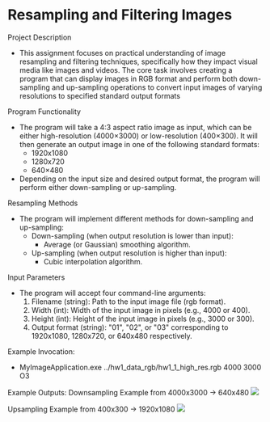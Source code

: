 # Resampling and Filtering Images

Project Description
- This assignment focuses on practical understanding of image resampling and filtering techniques, specifically how they impact visual media like images and videos. The core task involves creating a program that can display images in RGB format and perform both down-sampling and up-sampling operations to convert input images of varying resolutions to specified standard output formats

Program Functionality
- The program will take a 4:3 aspect ratio image as input, which can be either high-resolution (4000×3000) or low-resolution (400×300). It will then generate an output image in one of the following standard formats:
  - 1920x1080 
  - 1280x720 
  - 640×480 
- Depending on the input size and desired output format, the program will perform either down-sampling or up-sampling.

Resampling Methods
- The program will implement different methods for down-sampling and up-sampling:
  - Down-sampling (when output resolution is lower than input): 
    - Average (or Gaussian) smoothing algorithm.
  - Up-sampling (when output resolution is higher than input): 
    - Cubic interpolation algorithm.
   
Input Parameters
- The program will accept four command-line arguments: 
  1. Filename (string): Path to the input image file (rgb format).
  2. Width (int): Width of the input image in pixels (e.g., 4000 or 400).
  3. Height (int): Height of the input image in pixels (e.g., 3000 or 300).
  4. Output format (string): "01", "02", or "03" corresponding to 1920x1080, 1280x720, or 640x480 respectively.

 Example Invocation:
- MyImageApplication.exe ../hw1_data_rgb/hw1_1_high_res.rgb 4000 3000 O3

Example Outputs:
Downsampling Example from 4000x3000 -> 640x480
<image src = "https://github.com/user-attachments/assets/44f287bd-8c11-468e-8a59-9f773e829365"></image>

Upsampling Example from 400x300 -> 1920x1080
<image src = "https://github.com/user-attachments/assets/c2a88f9a-a4aa-41a2-b921-533621429680"></image>
